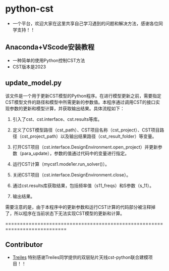 # python-cst
- 一个平台，欢迎大家在这里共享自己学习遇到的问题和解决方法，感谢各位同学支持！！

## Anaconda+VScode安装教程
- 一种简单的使用Python控制CST方法
- CST版本是2023

## update_model.py
该文件是一个用于更新CST模型的Python程序。在进行模型更新之前，需要指定CST模型文件的路径和模型中所需更新的参数值。本程序通过调用CST的接口实现参数的更新和模型计算，并获取输出结果。具体流程如下：

1. 引入了cst、cst.interface、cst.results等库。

2. 定义了CST模型路径（cst_path）、CST项目名称（cst_project）、CST项目路径（cst_project_path）以及输出结果路径（cst_result_folder）等变量。

3. 打开CST项目（cst.interface.DesignEnvironment.open_project）并更新参数（para_update），参数的值通过代码中的变量进行指定。

4. 运行CST计算（mycst1.mode1er.run_solver()）。

5. 关闭CST项目（cst.interface.DesignEnvironment.close）。

6. 通过cst.results库获取结果，包括频率值（s11_freqs）和S参数（s_11）。

7. 输出结果。

需要注意的是，由于本程序中的更新参数和运行CST计算的代码部分被注释掉了，所以程序在当前状态下无法实现CST模型的更新和计算。

===========================================================================
## Contributor
- [Treiles](https://github.com/Treslie)
特别感谢Treiles同学提供的双层贴片天线cst-python联合建模项目！！
